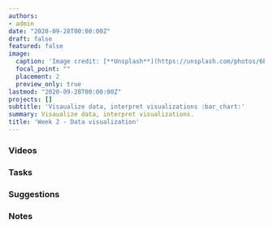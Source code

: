 ```yaml
---
authors:
- admin
date: "2020-09-28T00:00:00Z"
draft: false
featured: false
image:
  caption: 'Image credit: [**Unsplash**](https://unsplash.com/photos/6EnTPvPPL6I)'
  focal_point: ""
  placement: 2
  preview_only: true
lastmod: "2020-09-28T00:00:00Z"
projects: []
subtitle: 'Visaualize data, interpret visualizations :bar_chart:'
summary: Visaualize data, interpret visualizations.
title: 'Week 2 - Data visualization'
---
```


### Videos

### Tasks

### Suggestions

### Notes

<!--

### Schedule

| <div style="width:60px"></div>  | <div style="width:420px"></div> |  <div style="width:190px"></div>   |
|---:|---|---|
| Lec 03 | [Fundamentals of data and data visualization](/slides/w2_d1-dataviz/w2_d1-dataviz.html) |
| Lab 02 | [Plastic waste](/labs/lab-02/lab-02-plastic-waste.html) | **Due:** Fri, 27 Sep, 17:00 |
| Lec 04 | [Building plots for various data types](/slides/w2_d2-more-dataviz/w2_d2-more-dataviz.html) |
| HW 02  | [Bike crashes](/hw/hw-02/hw-02-bike-crash.html) | **Due:** Wed, 2 Oct, 17:00
| RT 02  | [Interactive tutorial covering week’s material](https://rstudio.cloud/learn/primers/3) | 
| OQ 02  | [Data visualization](https://minecr.shinyapps.io/02-dataviz/) | **Due:** Sat, 5 Oct, 17:00

### Readings

| <div style="width:60px"></div>  | <div style="width:420px"></div>  |  <div style="width:190px"></div> |
|----:|---|---|
| :page_facing_up: | [Look at data](https://socviz.co/lookatdata.html) | **Required** | 
| :open_book: | R4DS: [Chp 3, Data Visualization](https://r4ds.had.co.nz/data-visualisation.html) | **Required** |
| :page_facing_up: | [Make a plot](https://socviz.co/makeplot.html) | Optional |
| :page_facing_up: | [Drowning in plastic - Visualising the world’s addiction to plastic bottles](https://graphics.reuters.com/ENVIRONMENT-PLASTIC/0100B275155/index.html) | Optional |
|  :fountain_pen:  | [Sleep Schedule, From the Inconsistent Teenage Years to Retirement](https://flowingdata.com/2019/09/13/sleep-schedule-and-age/) | Optional

-->